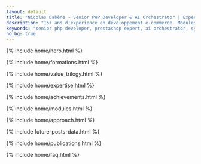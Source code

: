 ```yaml
---
layout: default
title: "Nicolas Dabène - Senior PHP Developer & AI Orchestrator | Expert PrestaShop"
description: "15+ ans d'expérience en développement e-commerce. Modules PrestaShop, architecture e-commerce, AI-assisted development."
keywords: "senior php developer, prestashop expert, ai orchestrator, symfony, e-commerce architecture, php fullstack"
no_bg: true
---
```


{% include home/hero.html %}

{% include home/formations.html %}

{% include home/value_trilogy.html %}

{% include home/expertise.html %}

{% include home/achievements.html %}

{% include home/modules.html %}

{% include home/approach.html %}

{% include future-posts-data.html %}

{% include home/publications.html %}

{% include home/faq.html %}

<!-- SCRIPTS SPÉCIFIQUES -->
<script>
// Script pour l'expansion des cartes d'expertise
function expandExpertise(expertiseId) {
    const card = document.querySelector(`[data-id="${expertiseId}"]`);
    card.classList.toggle('expanded');
}

// Animation simple pour FAQ inline - pas d'animations complexes
</script>